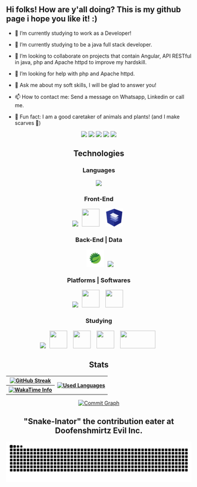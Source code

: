 <html>

<body>

 <section>
  <h2>Hi folks! How are y'all doing? This is my github page i hope you like it! :)</h2>
  <ul>
   <li>
    <p>🔭 I’m currently studying to work as a Developer!</p>
   </li>
   <li>
    <p>🌱 I’m currently studying to be a java full stack developer.</p>
   </li>
   <li>
    <p>👯 I’m looking to collaborate on projects that contain Angular, API RESTful in java, php and Apache httpd to improve my hardskill.
    </p>
   </li>
   <li>
    <p>🤔 I’m looking for help with php and Apache httpd.</p>
   </li>
   <li>
    <p>💬 Ask me about my soft skills, I will be glad to answer you!</p>
   </li>
   <li>
    <p>📫 How to contact me: Send a message on Whatsapp, Linkedin or call me.</p>
   </li>
   <li>
    <p>🌾 Fun fact: I am a good caretaker of animals and plants! (and I make scarves 🧣)</p>
   </li>
  </ul>

  <div align="center">
   <a href="https://sinapse.lol/~/whatsapp" target="_blank"><img
     src="https://img.shields.io/badge/WhatsApp-25D366?style=for-the-badge&logo=whatsapp&logoColor=white"
     target="_blank"></a>
   <a href="https://sinapse.lol/~/discord" target="_blank"><img
     src="https://img.shields.io/badge/Discord-7289DA?style=for-the-badge&logo=discord&logoColor=white"
     target="_blank"></a>
   <a href="mailto:Pedro.henrique.contato369@gmail.com"><img
     src="https://img.shields.io/badge/-Gmail-%23333?style=for-the-badge&logo=gmail&logoColor=white"
     target="_blank"></a>
   <a href="https://sinapse.lol/~/linkedin" target="_blank"><img
     src="https://img.shields.io/badge/-LinkedIn-%230077B5?style=for-the-badge&logo=linkedin&logoColor=white"
     target="_blank"></a>
      <a href="https://sinapse.lol/~/wakatime" target="_blank"><img
     src="https://img.shields.io/badge/-Wakatime-white?style=for-the-badge&logo=wakatime&logoColor=black"
     target="_blank"></a>
  </div>

 </section>

 <section align="center">
  <h2> Technologies </h2>

  <section>
   <h3>Languages</h3>
   <img src="https://skillicons.dev/icons?i=html,css,scss,js,ts,java,php,python" />
  </section>

  <section>
   <h3>Front-End</h3>
   <img src="https://skillicons.dev/icons?i=angular,bootstrap" />
   <img style="width: 48px; height: 48px; margin: 0 6px 0 6px;"
    src="https://github.com/ng-bootstrap/ng-bootstrap/blob/master/demo/src/public/img/ngb-logo.svg" />
   <img style="width: 48px; height: 48px; margin: 0 6px 0 6px;"
    src="https://github.com/angular-material-extensions/select-icon/blob/master/assets/angular-material-extensions-logo.png" />
  </section>

  <section>
   <h3>Back-End | Data</h3>
   <img style="width: 48px; height: 48px; margin: 0 6px 0 6px;"
    src="https://github.com/pedroHenrique57/pedroHenrique57/blob/main/assets/img/Spring%20Tools%20Suit%20Logo%20NBG.png" />
   <img src="https://skillicons.dev/icons?i=spring,maven,mysql,postgresql" />
  </section>

  <section>
   <h3>Platforms | Softwares</h3>
   <img src="https://skillicons.dev/icons?i=git,github,firebase,vscode,idea" />
   <img style="width: 48px; height: 48px; margin: 0 6px 0 6px;"
    src="https://cdn.freebiesupply.com/logos/large/2x/eclipse-11-logo-png-transparent.png">
   <img style="width: 48px; height: 48px; margin: 0 6px 0 6px;"
    src="https://upload.wikimedia.org/wikipedia/commons/thumb/3/38/Jupyter_logo.svg/1200px-Jupyter_logo.svg.png" />
  </section>

  <section>
   <h3>Studying</h3>
   <img src="https://skillicons.dev/icons?i=angular,java,postgresql,php,python"/>
   <img style="width: 48px; height: 48px; margin: 0 6px 0 6px;"
    src="https://upload.wikimedia.org/wikipedia/commons/thumb/3/38/Jupyter_logo.svg/1200px-Jupyter_logo.svg.png" />
   <img style="width: 48px; height: 48px; margin: 0 6px 0 6px;"
    src="https://upload.wikimedia.org/wikipedia/commons/2/22/Pandas_mark.svg" />
   <img style="width: 48px; height: 48px; margin: 0 6px 0 6px;"
    src="https://seeklogo.com/images/N/numpy-logo-479C24EC79-seeklogo.com.png" />
    <img style="width: 96px; height: 48px; margin: 0 6px 0 6px;"
    src="https://www.apache.org/logos/res/httpd/default.png" />
  </section>
 </section>

 <section align="center">
  <h2> Stats </h2>

<table align="center">
  <tr>
    <th>
      <a href="https://git.io/streak-stats" title="Go to Source">
        <img src="https://github-readme-streak-stats.herokuapp.com?user=pedrohenrique57&hide_border=true&exclude_days=Sun%2CSat&background=242938&ring=EEB902&fire=F45D01&currStreakLabel=97CC04&sideNums=F45D01&sideLabels=97CC04&dates=EEB902&currStreakNum=F45D01&stroke=EB5454" alt="GitHub Streak" />
      </a>
    </th>

   <th rowspan="2">
      <a href="https://github.com/anuraghazra/github-readme-stats" title="Go to Source">
        <img width="380px" src="https://github-readme-stats.vercel.app/api/top-langs/?username=pedroHenrique57&title_color=f45d01&text_color=eeb902&icon_color=f45d01&bg_color=242938&langs_count=20&layout=donut-vertical&hide_border=true" alt="Used Languages" />
      </a>
    </th>
  </tr>
  <tr>
    <th>
      <a href="https://github.com/anuraghazra/github-readme-stats" title="Go to Source">
        <img src="https://github-readme-stats.vercel.app/api/wakatime?username=phwakatime&title_color=f45d01&text_color=eeb902&icon_color=f45d01&bg_color=242938&langs_count=20&layout=compact&hide_border=true" alt="WakaTime Info" />
      </a>
    </th>
  </tr>
</table>

  <a href="https://github.com/Ashutosh00710/github-readme-activity-graph" title="Go to Source"><img
    src="https://github-readme-activity-graph.vercel.app/graph?username=pedrohenrique57&bg_color=242938&color=eeb902&line=f45d01&point=ffffff&area=true&hide_border=true"
    alt="Commit Graph">
  </a>
 </section>

  <section align="center">
  <h2>"Snake-Inator" the contribution eater at Doofenshmirtz Evil Inc.</h2>
  <img alt="Snake Contribution eating"
   src="https://github.com/pedroHenrique57/pedroHenrique57/blob/output/github-snake-dark.svg">
 </section>
</body>

</html>
